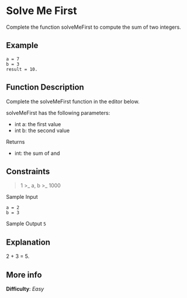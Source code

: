 # Solve Me First
Complete the function solveMeFirst to compute the sum of two integers.
## Example

```
a = 7
b = 3
result = 10.
```

## Function Description
Complete the solveMeFirst function in the editor below.

solveMeFirst has the following parameters:

- int a: the first value
- int b: the second value

Returns
- int: the sum of  and 

## Constraints
> 1 >_ a, b >_ 1000

Sample Input
```
a = 2
b = 3
```
Sample Output
`5`

## Explanation
2 + 3 = 5.

## More info
**Difficulty**: *Easy*